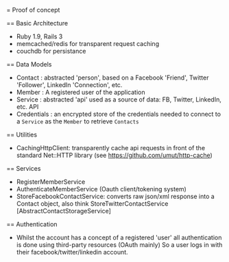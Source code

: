 = Proof of concept

== Basic Architecture
- Ruby 1.9, Rails 3
- memcached/redis for transparent request caching
- couchdb for persistance

== Data Models
- Contact : abstracted 'person', based on a Facebook 'Friend', Twitter 'Follower', LinkedIn 'Connection', etc.
- Member : A registered user of the application
- Service : abstracted 'api' used as a source of data: FB, Twitter, LinkedIn, etc. API
- Credentials : an encrypted store of the credentials needed to connect to a `Service` as the `Member` to retrieve `Contacts` 

== Utilities
- CachingHttpClient: transparently cache api requests in front of the standard Net::HTTP library (see https://github.com/umut/http-cache)

== Services
- RegisterMemberService
- AuthenticateMemberService (Oauth client/tokening system)
- StoreFacebookContactService: converts raw json/xml response into a Contact object, also think StoreTwitterContactService  [AbstractContactStorageService]


== Authentication
- Whilst the account has a concept of a registered 'user' all authentication is done using third-party resources (OAuth mainly) So a user logs in with their facebook/twitter/linkedin account.
